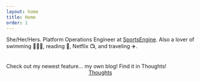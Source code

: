 ```yaml
---
layout: home
title: Home
order: 1
---
```


She/Her/Hers. Platform Operations Engineer at [SportsEngine](https://www.sportsengine.com/solutions/). Also a lover of swimming 🏊🏻‍♀️, reading 📖, Netflix 📺, and traveling ✈️.

<br>
Check out my newest feature... my own blog! Find it in Thoughts!
<div align="center">
  <a href="/thoughts" class="myButton">
    Thoughts
  </a>
</div>
